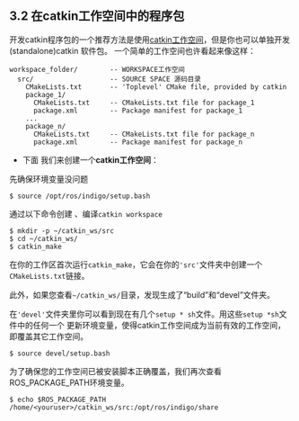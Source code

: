 ## 3.2 在catkin工作空间中的程序包
开发catkin程序包的一个推荐方法是使用[catkin工作空间](http://wiki.ros.org/catkin/workspaces)，但是你也可以单独开发(standalone)catkin 软件包。
一个简单的工作空间也许看起来像这样：

```
workspace_folder/        -- WORKSPACE工作空间
  src/                   -- SOURCE SPACE 源码目录
    CMakeLists.txt       -- 'Toplevel' CMake file, provided by catkin
    package_1/
      CMakeLists.txt     -- CMakeLists.txt file for package_1
      package.xml        -- Package manifest for package_1
    ...
    package_n/
      CMakeLists.txt     -- CMakeLists.txt file for package_n
      package.xml        -- Package manifest for package_n
```


- 下面 我们来创建一个**catkin工作空间**：

先确保环境变量没问题
```
$ source /opt/ros/indigo/setup.bash
```
通过以下命令创建 、编译`catkin workspace`
```
$ mkdir -p ~/catkin_ws/src
$ cd ~/catkin_ws/
$ catkin_make
```
在你的工作区首次运行`catkin_make`，它会在你的`'src'`文件夹中创建一个`CMakeLists.txt`链接。

此外，如果您查看`~/catkin_ws/`目录，发现生成了“build”和“devel”文件夹。

在`'devel'`文件夹里你可以看到现在有几个`setup * sh`文件。用这些`setup *sh`文件中的任何一个 更新环境变量，使得catkin工作空间成为当前有效的工作空间，即覆盖其它工作空间。
```
$ source devel/setup.bash
```
为了确保您的工作空间已被安装脚本正确覆盖，我们再次查看ROS_PACKAGE_PATH环境变量。
```
$ echo $ROS_PACKAGE_PATH
/home/<youruser>/catkin_ws/src:/opt/ros/indigo/share
```
